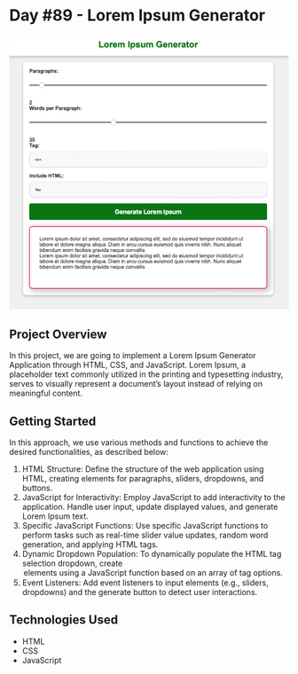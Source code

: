 # Day #89 - Lorem Ipsum Generator

![Project Screenshot](screenshot.png)

## Project Overview
In this project, we are going to implement a Lorem Ipsum Generator Application through HTML, CSS, and JavaScript. Lorem Ipsum, a placeholder text commonly utilized in the printing and typesetting industry, serves to visually represent a document’s layout instead of relying on meaningful content.

## Getting Started

In this approach, we use various methods and functions to achieve the desired functionalities, as described below:

1. HTML Structure: Define the structure of the web application using HTML, creating elements for paragraphs, sliders, dropdowns, and buttons.
2. JavaScript for Interactivity: Employ JavaScript to add interactivity to the application. Handle user input, update displayed values, and generate Lorem Ipsum text.
3. Specific JavaScript Functions: Use specific JavaScript functions to perform tasks such as real-time slider value updates, random word generation, and applying HTML tags.
4. Dynamic Dropdown Population: To dynamically populate the HTML tag selection dropdown, create <option> elements using a JavaScript function based on an array of tag options.
5. Event Listeners: Add event listeners to input elements (e.g., sliders, dropdowns) and the generate button to detect user interactions.

## Technologies Used

- HTML
- CSS
- JavaScript